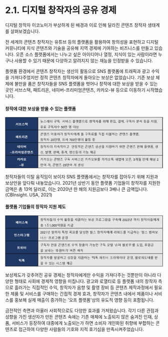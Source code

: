 # 2.1. 디지털 창작자의 공유 경제

디지털 창작자 이코노미가 부상하게 된 배경과 이로 인해 달라진 콘텐츠 창작자 생태계를 살펴보겠습니다.&#x20;

전 세계의 콘텐츠 창작자는 유튜브 등의 플랫폼을 활용하여 창의성을 표현하고 디지털 커뮤니티에 지식 콘텐츠와 기술을 공유해 지역 경제에 기여하는 비즈니스를 만들고 있습니다. 오픈 소스 플랫폼에서는 나누고 싶은 아이디어나 열정, 지식이 있는 사람이라면 누구나 사용할 수 있기 때문에 다양하고 알려지지 않는 재능을 인정받을 수 있습니다.&#x20;

플랫폼 환경에서 콘텐츠 창작자는 생산의 활동으로 SNS 플랫폼에 트래픽과 광고 수익을 가져다주었지만 정적 콘텐츠 창작자에게 돌아오는 보상은 없었습니다. 기존 보상 체제에 불만을 품은 창작자들을 SNS 플랫폼을 벗어나 창작에 대한 보상을 받을 수 있는 곳인 서브스택, 패트리온, 네이버-프리미엄콘텐츠, 카카오-뷰 등으로 이동하기 시작했습니다. &#x20;



#### 창작에 대한 보상을 받을 수 있는 플랫폼

![ MezzoMedia\_2022\_Trend\_Report, 메조미디어, 2022](../.gitbook/assets/그림2.png)



창작자들의 이탈 움직임이 보이자 SNS 플랫폼에서는 창작자를 잡아두기 위해 지원과 보상안을 앞다퉈 내놓았습니다. 2021년 상반기 동안 플랫폼 기업들이 창작자를 지원한 금액은 총 13억 달러로, 이는 2020년 한 해의 지원금보다 3배나 큰 금액입니다. (CBInsight. USA, 2021)&#x20;



#### 플랫폼 기업들의 창작자 지원 제도

![ MezzoMedia\_2022\_Trend\_Report, 메조미디어, 2022](../.gitbook/assets/그림3.png)



보상제도가 갖추어진 공유 경제는 창작자에게만 수익을 가져다주는 것뿐만이 아니라 다양한 형태로 사회에 경제적 영향을 미칩니다. 광고와 로열티로 등 플랫폼 내의 창작자 측으로 흘러가는 직접적인 수익, 창작자가 음향 및 촬영 장비 등 콘텐츠 제작과정에서 필요한 제품 및 서비스를 구매하는 간접적 경제 효과, 창작자가 콘텐츠 내에서 제품이나 서비스를 홍보해 실제 매출이 증가하는 '오프 플랫폼'상의 유도적 영향 등이 포함됩니다.&#x20;

금전적인 측면과 아울러 사회적으로도 다양한 효과를 가져왔습니다. 각기 다른 관점과 성향을 가진 생산자가 만든 콘텐츠 속에는 기존 매체에 노출되지 않은 숨겨진 인재, 상품, 서비스가 등장하여 대중에게 노출되는가 하면 소비자 개인화된 취향에 부합하는 콘텐츠로 접근하여 다양한 사람들의 기호와 지적 호기심을 만족시켜주었습니다. &#x20;
